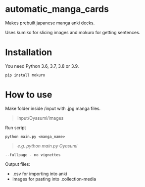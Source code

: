 # automatic_manga_cards
Makes prebuilt japanese manga anki decks. 

Uses kumiko for slicing images and mokuro for getting sentences.

# Installation
You need Python 3.6, 3.7, 3.8 or 3.9.
```commandline
pip install mokuro
```

# How to use

Make folder inside /input with .jpg manga files.
>input/Oyasumi/images

Run script
```commandline 
python main.py <manga_name> 
```
>*e.g. python main.py Oyasumi*

```commandline
--fullpage - no vignettes
```
Output files:
+ .csv for importing into anki
+ images for pasting into .collection-media

